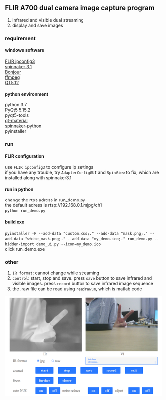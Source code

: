 ## FLIR A700 dual camera image capture program
1. infrared and visible dual streaming  
2. display and save images  

### requirement
#### windows software
[FLIR ipconfig3](https://flir.custhelp.com/app/account/fl_download_software)  
[spinnaker 3.1](https://www.flir.com/support-center/iis/machine-vision/downloads/spinnaker-sdk-download/spinnaker-sdk--download-files/)  
[Bonjour](https://flir.custhelp.com/app/answers/detail/a_id/3050/related/1/session/L2F2LzEvdGltZS8xNjk0OTk5MzA5L2dlbi8xNjk0OTk5MzA5L3NpZC9mVU5xaWNWcG1tV1RRU2JZVDI2MEJPZjZDMGJRT3ZOT04wRHIlN0Vyam5hYVEyT3NzRWdYZHZ6b0xGTlFEWERpVDR5QTBvM2l3NUlfQ0c1YV84ek1JNlE5alVXY0ZCVlJYeWRfYXdxeHFHc3gxbHYlN0VyZ2lfaGphS19RJTIxJTIx)  
[ffmpeg](http://ffmpeg.p2hp.com/download.html)  
[QT5.12](https://www.qt.io/product/development-tools)  

#### python environment
python 3.7  
PyQt5  5.15.2  
pyqt5-tools  
[qt-material](https://github.com/UN-GCPDS/qt-material)  
[spinnaker-python](https://www.flir.com/support-center/iis/machine-vision/downloads/spinnaker-sdk-download/spinnaker-sdk--download-files/)  
pyinstaller  

### run 
#### FLIR configuration
use `FLIR ipconfig3` to configure ip settings  
if you have any trouble, try `AdapterConfigGUI` and `SpinView` to fix, which are installed along with spinnaker3.1  

#### run in python
change the rtps adress in run_demo.py  
the default adress is rtsp://192.168.0.1/mjpg/ch1  
`python run_demo.py`  

#### build exe
`pyinstaller -F --add-data "custom.css;." --add-data "mask.png;." --add-data "white_mask.png;." --add-data "my_demo.ico;." run_demo.py --hidden-import demo_ui.py --icon=my_demo.ico`  
click run_demo.exe

### other 
1. `IR format`: cannot change while streaming  
2. `control`: start, stop and save. 
   press `save` button to save infrared and visible images. press `record` button to save infrared image sequence  
3. the .raw file can be read using `readraw.m`, which is matlab code  

![software](./software.png)